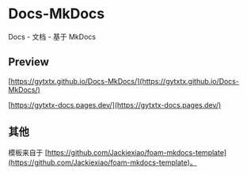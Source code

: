 # Docs-MkDocs
Docs - 文档 - 基于 MkDocs

## Preview
[https://gytxtx.github.io/Docs-MkDocs/](https://gytxtx.github.io/Docs-MkDocs/)

[https://gytxtx-docs.pages.dev/](https://gytxtx-docs.pages.dev/)

## 其他

模板来自于 [https://github.com/Jackiexiao/foam-mkdocs-template](https://github.com/Jackiexiao/foam-mkdocs-template)。
